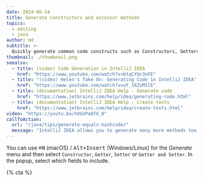 ```yaml
---
date: 2024-06-14
title: Generate constructors and accessor methods
topics:
  - editing
  - java
author: md
subtitle: >-
  Quickly generate common code constructs such as Constructors, Getters and Setters.
thumbnail: ./thumbnail.png
seealso:
  - title: (video) Code Generation in IntelliJ IDEA
    href: "https://www.youtube.com/watch?v=btqCYUc3nFE"
  - title: "(video) Helen's Take On: Generating Code in IntelliJ IDEA"
    href: "https://www.youtube.com/watch?v=vF_18ZsM1lE"
  - title: (documentation) IntelliJ IDEA Help - Generate code
    href: "https://www.jetbrains.com/help/idea/generating-code.html"
  - title: (documentation) IntelliJ IDEA Help - Create tests
    href: "https://www.jetbrains.com/help/idea/create-tests.html"
video: "https://youtu.be/hXGXPaQfX_0"
callToAction:
  url: "/java/tips/generate-equals-hashcode/"
  message: "IntelliJ IDEA allows you to generate many more methods too!"
---
```


You can use <kbd>⌘N</kbd> (macOS) / <kbd>Alt+Insert</kbd> (Windows/Linux) for the _Generate_ menu and then select `Constructor`, `Getter`, `Setter` or `Getter and Setter`. In the popup, select which fields to include.

{% cta %}
